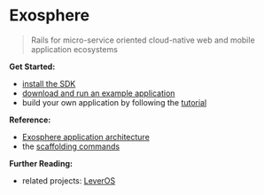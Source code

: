 # Exosphere
> Rails for micro-service oriented cloud-native web and mobile application ecosystems

__Get Started:__
* [install the SDK](install.md)
* [download and run an example application](example-apps.md)
* build your own application by following the [tutorial](tutorial)

__Reference:__
* [Exosphere application architecture](background/application-architecture.md)
* the [scaffolding commands](scaffolding.md)

__Further Reading:__
* related projects: [LeverOS](https://github.com/leveros/leveros)


